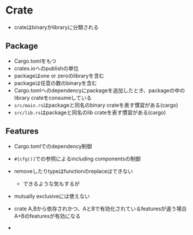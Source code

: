 # Crate

* crateはbinaryかlibraryに分類される

## Package

* Cargo.tomlをもつ
* crates.ioへのpublishの単位
* packageはone or zeroのlibraryを含む
* packageは任意の数のbinaryを含む
* Cargo.tomlへのdependencyにpackageを追加したとき、packageの中のlibrary crateをconsumeしている
* `src/main.rs`はpackageと同名のbinary crateを表す慣習がある(cargo)
* `src/lib.rs`はpackageと同名のlib crateを表す慣習がある(cargo)

## Features

* Cargo.tomlでのdependency制御
* `#[cfg()]`での参照によるincluding componentsの制御
* removeしたりtypeはfunctionのreplaceはできない
  * できるような気もするが

* mutually exclusiveには使えない
* crate A,Bから依存されかつ、AとBで有効化されているfeaturesが違う場合A+Bのfeaturesが有効になる
* 
